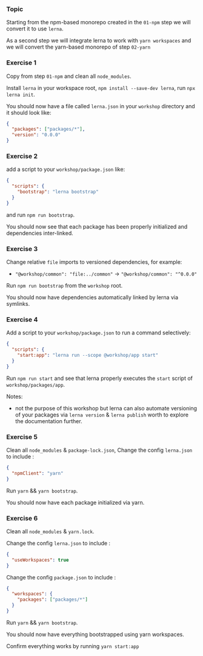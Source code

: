 ### Topic

Starting from the npm-based monorepo created in the `01-npm` step we will convert it to use `lerna`.

As a second step we will integrate lerna to work with `yarn workspaces` and we will convert the yarn-based monorepo of step `02-yarn`

### Exercise 1

Copy from step `01-npm` and clean all `node_modules`.

Install `lerna` in your workspace root, `npm install --save-dev lerna`, run `npx lerna init`.

You should now have a file called `lerna.json` in your `workshop` directory and it should look like:

```json
{
  "packages": ["packages/*"],
  "version": "0.0.0"
}
```

### Exercise 2

add a script to your `workshop/package.json` like:

```json
{
  "scripts": {
    "bootstrap": "lerna bootstrap"
  }
}
```

and run `npm run bootstrap`.

You should now see that each package has been properly initialized and dependencies inter-linked.

### Exercise 3

Change relative `file` imports to versioned dependencies, for example:

- `"@workshop/common": "file:../common"` -> `"@workshop/common": "^0.0.0"`

Run `npm run bootstrap` from the `workshop` root.

You should now have dependencies automatically linked by lerna via symlinks.

### Exercise 4

Add a script to your `workshop/package.json` to run a command selectively:

```json
{
  "scripts": {
    "start:app": "lerna run --scope @workshop/app start"
  }
}
```

Run `npm run start` and see that lerna properly executes the `start` script of `workshop/packages/app`.

Notes:

- not the purpose of this workshop but lerna can also automate versioning of your packages via `lerna version` & `lerna publish` worth to explore the documentation further.

### Exercise 5

Clean all `node_modules` & `package-lock.json`, Change the config `lerna.json` to include :

```json
{
  "npmClient": "yarn"
}
```

Run `yarn` && `yarn bootstrap`.

You should now have each package initialized via yarn.

### Exercise 6

Clean all `node_modules` & `yarn.lock`.

Change the config `lerna.json` to include :

```json
{
  "useWorkspaces": true
}
```

Change the config `package.json` to include :

```json
{
  "workspaces": {
    "packages": ["packages/*"]
  }
}
```

Run `yarn` && `yarn bootstrap`.

You should now have everything bootstrapped using yarn workspaces.

Confirm everything works by running `yarn start:app`
